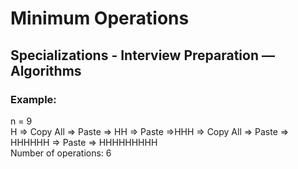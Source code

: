 # Minimum Operations
## Specializations - Interview Preparation ― Algorithms
### Example:
n = 9\
H => Copy All => Paste => HH => Paste =>HHH => Copy All => Paste => HHHHHH => Paste => HHHHHHHHH\
Number of operations: 6